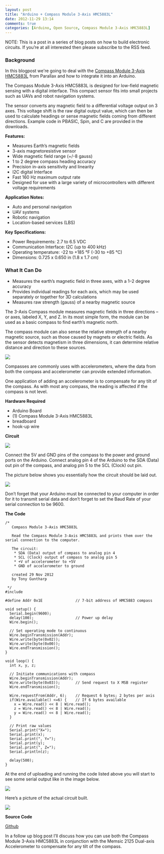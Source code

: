 ```yaml
---
layout: post
title: "Arduino + Compass Module 3-Axis HMC5883L"
date: 2012-11-29 13:14
comments: true
categories: [Arduino, Open Source, Compass Module 3-Axis HMC5883L]
---
```


<div class="info">NOTE: This is a post in a series of blog posts on how to build electronic circuits. If you’re at
all interested then please subscribe to the RSS feed.</div>

### Background

In this blogpost we're going to deal with the [Compass Module 3-Axis HMC5883L](http://www.parallax.com/tabid/768/ProductID/779/Default.aspx) from Parallax and how to
integrate it into an Arduino.

The Compass Module 3-Axis HMC5883L is designed for low-field magnetic sensing with a digital interface.
This compact sensor fits into small projects such as UAVs and robot navigation systems.
<!-- more -->
The sensor converts any magnetic field to a differential voltage output on 3 axes. This voltage shift
is the raw digital output value, which can then be used to calculate headings or sense magnetic fields
coming from different directions. Example code in PBASIC, Spin, and C are provided in the downloads.

__Features:__

* Measures Earth’s magnetic fields
* 3-axis magnetoresistive sensor
* Wide magnetic field range (+/-8 gauss)
* 1 to 2 degree compass heading accuracy
* Precision in-axis sensitivity and linearity
* I2C digital Interface
* Fast 160 Hz maximum output rate
* Designed for use with a large variety of microcontrollers with different voltage requirements

__Application Notes:__

* Auto and personal navigation
* UAV systems
* Robotic navigation
* Location-based services (LBS)

__Key Specifications:__

* Power Requirements: 2.7 to 6.5 VDC
* Communication Interface: I2C (up to 400 kHz)
* Operating temperature: -22 to +185 °F (-30 to +85 °C)
* Dimensions: 0.725 x 0.650 in (1.8 x 1.7 cm)

### What It Can Do

* Measures the earth’s magnetic field in three axes, with a 1–2 degree accuracy
* Provides individual readings for each axis, which may be used separately or together for 3D calculations
* Measures raw strength (gauss) of a nearby magnetic source

The 3-Axis Compass module measures magnetic fields in three directions – or axes, labeled X, Y, and Z.
In its most simple form, the module can be used as a basic compass to find earth’s magnetic north.

The compass module can also sense the relative strength of a nearby magnetic source, such as those
caused by magnets or electric fields. As the sensor detects magnetism in three dimensions, it can
determine relative distance and direction to these sources.

![](/images/blog/compass/Compass-2.png)

Compasses are commonly uses with accelerometers, where the data from both the compass and
accelerometer can provide extended information.

One application of adding an accelerometer is to compensate for any tilt of the compass. As with
most any compass, the reading is affected if the compass is not level.

__Hardware Required__

* Arduino Board
* (1) Compass Module 3-Axis HMC5883L
* breadboard
* hook-up wire

__Circuit__

![](/images/blog/compass/Compass-3.png)

Connect the 5V and GND pins of the compass to the power and ground ports on the Arduino. Connect
analog pin 4 of the Arduino to the SDA (Data) out pin of the compass, and analog pin 5 to the SCL
(Clock) out pin.

The picture below shows you essentially how the circuit should be laid out.

![](/images/blog/compass/Compass-6_0.png)

Don’t forget that your Arduino must be connected to your computer in order for it to transmit serial
data and don’t forget to set the Baud Rate of your serial connection to be 9600.

__The Code__

```
/*
   Compass Module 3-Axis HMC5883L

   Read the Compass Module 3-Axis HMC5883L and prints them over the serial connection to the computer.

   The circuit:
    * SDA (Data) output of compass to analog pin 4
    * SCL (Clock) output of compass to analog pin 5
    * +V of accelerometer to +5V
    * GND of accelerometer to ground

   created 29 Nov 2012
   by Tony Guntharp

 */
#include

#define Addr 0x1E               // 7-bit address of HMC5883 compass

void setup() {
  Serial.begin(9600);
  delay(100);                   // Power up delay
  Wire.begin();

  // Set operating mode to continuous
  Wire.beginTransmission(Addr);
  Wire.write(byte(0x02));
  Wire.write(byte(0x00));
  Wire.endTransmission();
}

void loop() {
  int x, y, z;

  // Initiate communications with compass
  Wire.beginTransmission(Addr);
  Wire.write(byte(0x03));       // Send request to X MSB register
  Wire.endTransmission();

  Wire.requestFrom(Addr, 6);    // Request 6 bytes; 2 bytes per axis
  if(Wire.available() <=6) {    // If 6 bytes available
    x = Wire.read() << 8 | Wire.read();
    z = Wire.read() << 8 | Wire.read();
    y = Wire.read() << 8 | Wire.read();
  }

  // Print raw values
  Serial.print("X=");
  Serial.print(x);
  Serial.print(", Y=");
  Serial.print(y);
  Serial.print(", Z=");
  Serial.println(z);

  delay(500);
}
```

At the end of uploading and running the code listed above you will start to see some serial output
like in the image below.

![](/images/blog/compass/compass_results.png)

Here’s a picture of the actual circuit built.

![](/images/blog/compass/compass_circuit.png)

__Source Code__

[Github](https://github.com/fusion94/HMC5883L_Arduino)

In a follow up blog post I’ll discuss how you can use both the Compass Module 3-Axis HMC5883L in
conjunction with the Memsic 2125 Dual-axis Accelerometer to compensate for any tilt of the compass.
